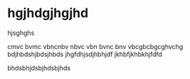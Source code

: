 # hgjhdgjhgjhd
hjsghghs



cmvc bvmc vbncnbv
nbvc vbn bvnc bnv
vbcgbcbgcghvchg
bdjhbdshjbdsjhbds
jhgfdhjsdjhbhjdf
jkhbfjkhbkhjfdfd

bhdsbhjdsbjhdsbjhds
